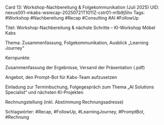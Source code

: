 Card 13: Workshop-Nachbereitung & Folgekommunikation (Juli 2025)
UID: nexus001-mkabs-wsrecap-20250721T1011Z-cstr01-m1b9j5hv
Tags: #Workshop #Nachbereitung #Recap #Consulting #AI #FollowUp

Titel: Workshop-Nachbereitung & nächste Schritte – KI-Workshop Möbel Kabs

Thema: Zusammenfassung, Folgekommunikation, Ausblick „Learning Journey“

Kernpunkte:

Zusammenfassung der Ergebnisse, Versand der Präsentation (.pdf)

Angebot, den Prompt-Bot für Kabs-Team aufzusetzen

Einladung zur Terminbuchung, Folgegespräch zum Thema „AI Solutions Specialist“ und nächsten KI-Projekten

Rechnungstellung (inkl. Abstimmung Rechnungsadresse)

Schlagwörter: #Recap, #FollowUp, #LearningJourney, #PromptBot, #Rechnung